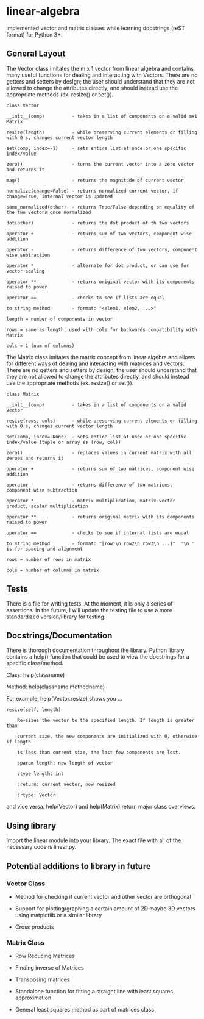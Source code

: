 # linear-algebra
implemented vector and matrix classes while learning docstrings (reST format) for Python 3+.

## General Layout

The Vector class imitates the m x 1 vector from linear algebra and
contains many useful functions for dealing and interacting with Vectors.
There are no getters and setters by design; the user should understand that
they are not allowed to change the attributes directly, and should instead use
the appropriate methods (ex. resize() or set()).
    
    class Vector
    
    __init__(comp)          - takes in a list of components or a valid mx1 Matrix
    
    resize(length)          - while preserving current elements or filling with 0's, changes current vector length
    
    set(comp, index=-1)     - sets entire list at once or one specific index/value
    
    zero()                  - turns the current vector into a zero vector and returns it
    
    mag()                   - returns the magnitude of current vector
    
    normalize(change=False) - returns normalized current vector, if change=True, internal vector is updated
    
    same_normalized(other)  - returns True/False depending on equality of the two vectors once normalized
    
    dot(other)              - returns the dot product of th two vectors
    
    operator +              - returns sum of two vectors, component wise addition
    
    operator -              - returns difference of two vectors, component wise subtraction
    
    operator *              - alternate for dot product, or can use for vector scaling
    
    operator **             - returns original vector with its components raised to power
    
    operator ==             - checks to see if lists are equal
    
    to string method        - format: "<elem1, elem2, ...>"
    
    length = number of components in vector
    
    rows = same as length, used with cols for backwards compatibility with Matrix
    
    cols = 1 (num of columns)
    
The Matrix class imitates the matrix concept from linear algebra and allows
for different ways of dealing and interacting with matrices and vectors.
There are no getters and setters by design; the user should understand that
they are not allowed to change the attributes directly, and should instead use
the appropriate methods (ex. resize() or set()).
    
    class Matrix
    
    __init__(comp)          - takes in a list of components or a valid Vector
    
    resize(rows, cols)      - while preserving current elements or filling with 0's, changes current vector length
    
    set(comp, index=-None)  - sets entire list at once or one specific index/value (tuple or array as (row, col))
    
    zero()                  - replaces values in current matrix with all zeroes and returns it
    
    operator +              - returns sum of two matrices, component wise addition
    
    operator -              - returns difference of two matrices, component wise subtraction
    
    operator *              - matrix multiplication, matrix-vector product, scalar multiplication
    
    operator **             - returns original matrix with its components raised to power
    
    operator ==             - checks to see if internal lists are equal
    
    to string method        - format: "[row1\n row2\n row3\n ...]"  '\n ' is for spacing and alignment
    
    rows = number of rows in matrix
    
    cols = number of columns in matrix
    
## Tests

There is a file for writing tests. At the moment, it is only a series of assertions. In the future, I will update the testing file to use a more standardized version/library for testing.

## Docstrings/Documentation

There is thorough documentation throughout the library. Python library contains a help() function that could be used to view the docstrings for a specific class/method.

Class: help(classname)

Method: help(classname.methodname)

For example, help(Vector.resize) shows you ...

    resize(self, length)

        Re-sizes the vector to the specified length. If length is greater than

        current size, the new components are initialized with 0, otherwise if length

        is less than current size, the last few components are lost.

        :param length: new length of vector

        :type length: int

        :return: current vector, now resized

        :rtype: Vector

and vice versa. help(Vector) and help(Matrix) return major class overviews.

## Using library

Import the linear module into your library. The exact file with all of the necessary code is linear.py.

## Potential additions to library in future

### Vector Class

* Method for checking if current vector and other vector are orthogonal

* Support for plotting/graphing a certain amount of 2D maybe 3D vectors using matplotlib or a similar library

* Cross products

### Matrix Class

* Row Reducing Matrices

* Finding inverse of Matrices

* Transposing matrices

* Standalone function for fitting a straight line with least squares approximation

* General least squares method as part of matrices class





